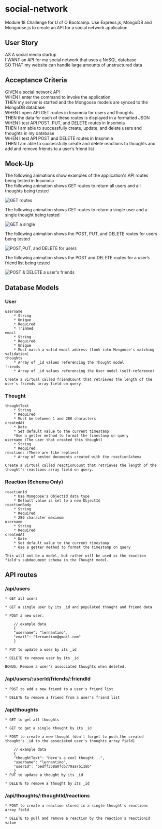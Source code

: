 # social-network

Module 18 Challenge for U of O Bootcamp. Use Express.js, MongoDB and Mongoose.js to create an API for a social network application

## User Story

AS A social media startup  
I WANT an API for my social network that uses a NoSQL database  
SO THAT my website can handle large amounts of unstructured data 

## Acceptance Criteria
GIVEN a social network API  
WHEN I enter the command to invoke the application  
THEN my server is started and the Mongoose models are synced to the MongoDB database  
WHEN I open API GET routes in Insomnia for users and thoughts  
THEN the data for each of these routes is displayed in a formatted JSON  
WHEN I test API POST, PUT, and DELETE routes in Insomnia  
THEN I am able to successfully create, update, and delete users and thoughts in my database  
WHEN I test API POST and DELETE routes in Insomnia  
THEN I am able to successfully create and delete reactions to thoughts and add and remove friends to a user’s friend list  

## Mock-Up
The following animations show examples of the application's API routes being tested in Insomnia  
The following animation shows GET routes to return all users and all thoughts being tested

![GET routes](./assets/img/18-nosql-homework-demo-01.gif)

The following animation shows GET routes to return a single user and a single thought being tested  

![GET a single](./assets/img/18-nosql-homework-demo-02.gif)

The following animation shows the POST, PUT, and DELETE routes for users being tested

![POST,PUT, and DELETE for users](./assets/img/18-nosql-homework-demo-03.gif)

The following animation shows the POST and DELETE routes for a user’s friend list being tested  

![POST & DELETE a user's friends](./assets/img/18-nosql-homework-demo-04.gif)

## Database Models

### User
    username
        * String
        * Unique
        * Required
        * Trimmed
    email
        * String
        * Required
        * Unique
        * Must match a valid email address (look into Mongoose's matching validation)
    thoughts
        * Array of _id values referencing the Thought model
    friends
        * Array of _id values referencing the User model (self-reference)
    
    Create a virtual called friendCount that retrieves the length of the user's friends array field on query.

### Thought
    thoughtText
        * String
        * Required
        * Must be between 1 and 280 characters  
    createdAt
        * Date
        * Set default value to the current timestamp
        *Use a getter method to format the timestamp on query
    username (The user that created this thought)
        * String
        * Required
    reactions (These are like replies)
        * Array of nested documents created with the reactionSchema

    Create a virtual called reactionCount that retrieves the length of the thought's reactions array field on query.

### Reaction (Schema Only)
    reactionId
        * Use Mongoose's ObjectId data type
        * Default value is set to a new ObjectId
    reactionBody    
        * String
        * Required
        * 280 character maximum
    username
        * String
        * Required
    createdAt
        * Date
        * Set default value to the current timestamp
        * Use a getter method to format the timestamp on query

    This will not be a model, but rather will be used as the reaction field's subdocument schema in the Thought model.

## API routes

### /api/users

    * GET all users

    * GET a single user by its _id and populated thought and friend data

    * POST a new user:

        // example data
        {
        "username": "lernantino",
        "email": "lernantino@gmail.com"
        }

    * PUT to update a user by its _id

    * DELETE to remove user by its _id

    BONUS: Remove a user's associated thoughts when deleted.

### /api/users/:userId/friends/:friendId
    * POST to add a new friend to a user's friend list

    * DELETE to remove a friend from a user's friend list

### /api/thoughts

    * GET to get all thoughts

    * GET to get a single thought by its _id

    * POST to create a new thought (don't forget to push the created thought's _id to the associated user's thoughts array field)

        // example data
        {
        "thoughtText": "Here's a cool thought...",
        "username": "lernantino",
        "userId": "5edff358a0fcb779aa7b118b"
        }
    * PUT to update a thought by its _id

    * DELETE to remove a thought by its _id

### /api/thoughts/:thoughtId/reactions

    * POST to create a reaction stored in a single thought's reactions array field

    * DELETE to pull and remove a reaction by the reaction's reactionId value